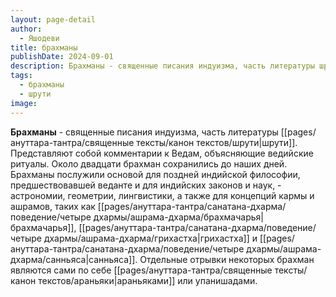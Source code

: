 ```yaml
---
layout: page-detail
author:
  - Яшодеви
title: брахманы
publishDate: 2024-09-01
description: Брахманы - священные писания индуизма, часть литературы шрути. Представляют собой комментарии к Ведам, объясняющие ведийские ритуалы.
tags:
  - брахманы
  - шрути
image:
---
```

**Брахманы** - священные писания индуизма, часть литературы [[pages/ануттара-тантра/священные тексты/канон текстов/шрути|шрути]]. Представляют собой комментарии к Ведам, объясняющие ведийские ритуалы. Около двадцати брахман сохранились до наших дней. Брахманы послужили основой для поздней индийской философии, предшествовавшей веданте и для индийских законов и наук, - астрономии, геометрии, лингвистики, а также для концепций кармы и ашрамов, таких как [[pages/ануттара-тантра/санатана-дхарма/поведение/четыре дхармы/ашрама-дхарма/брахмачарья|брахмачарья]], [[pages/ануттара-тантра/санатана-дхарма/поведение/четыре дхармы/ашрама-дхарма/грихастха|грихастха]] и [[pages/ануттара-тантра/санатана-дхарма/поведение/четыре дхармы/ашрама-дхарма/санньяса|санньяса]]. Отдельные отрывки некоторых брахман являются сами по себе [[pages/ануттара-тантра/священные тексты/канон текстов/араньяки|араньяками]]  или упанишадами.

